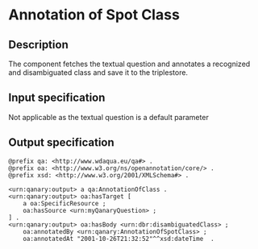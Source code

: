 # Annotation of Spot Class

## Description

The component fetches the textual question and annotates a recognized and disambiguated class and save it to the triplestore.

## Input specification

Not applicable as the textual question is a default parameter

## Output specification

```ttl
@prefix qa: <http://www.wdaqua.eu/qa#> .
@prefix oa: <http://www.w3.org/ns/openannotation/core/> .
@prefix xsd: <http://www.w3.org/2001/XMLSchema#> .

<urn:qanary:output> a qa:AnnotationOfClass .
<urn:qanary:output> oa:hasTarget [
	a oa:SpecificResource ;
 	oa:hasSource <urn:myQanaryQuestion> ;
] .
<urn:qanary:output> oa:hasBody <urn:dbr:disambiguatedClass> ;
    oa:annotatedBy <urn:qanary:AnnotationOfSpotClass> ;
    oa:annotatedAt "2001-10-26T21:32:52"^^xsd:dateTime  .
```
